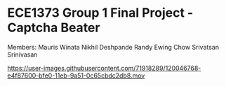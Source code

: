 # ECE1373 Group 1 Final Project - Captcha Beater
Members: 
  Mauris Winata
  Nikhil Deshpande
  Randy Ewing Chow
  Srivatsan Srinivasan

https://user-images.githubusercontent.com/71918289/120046768-e4f87600-bfe0-11eb-9a51-0c65cbdc2db8.mov
